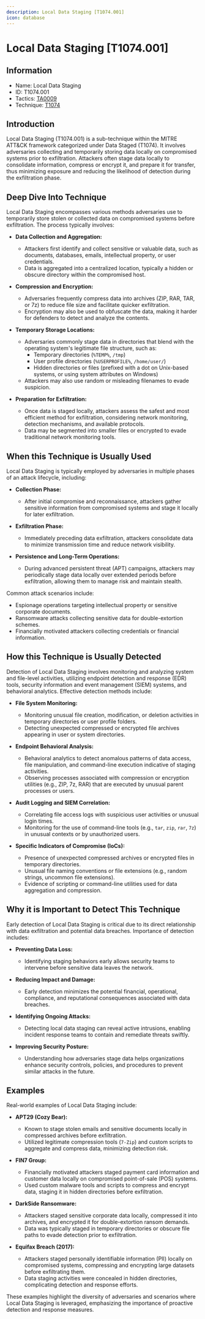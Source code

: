 ```yaml
---
description: Local Data Staging [T1074.001]
icon: database
---
```


# Local Data Staging [T1074.001]

## Information

- Name: Local Data Staging
- ID: T1074.001
- Tactics: [TA0009](../TA0009/TA0009.md)
- Technique: [T1074](./T1074.md)

## Introduction

Local Data Staging (T1074.001) is a sub-technique within the MITRE ATT&CK framework categorized under Data Staged (T1074). It involves adversaries collecting and temporarily storing data locally on compromised systems prior to exfiltration. Attackers often stage data locally to consolidate information, compress or encrypt it, and prepare it for transfer, thus minimizing exposure and reducing the likelihood of detection during the exfiltration phase.

## Deep Dive Into Technique

Local Data Staging encompasses various methods adversaries use to temporarily store stolen or collected data on compromised systems before exfiltration. The process typically involves:

- **Data Collection and Aggregation:**

  - Attackers first identify and collect sensitive or valuable data, such as documents, databases, emails, intellectual property, or user credentials.
  - Data is aggregated into a centralized location, typically a hidden or obscure directory within the compromised host.

- **Compression and Encryption:**

  - Adversaries frequently compress data into archives (ZIP, RAR, TAR, or 7z) to reduce file size and facilitate quicker exfiltration.
  - Encryption may also be used to obfuscate the data, making it harder for defenders to detect and analyze the contents.

- **Temporary Storage Locations:**

  - Adversaries commonly stage data in directories that blend with the operating system's legitimate file structure, such as:
    - Temporary directories (`%TEMP%`, `/tmp`)
    - User profile directories (`%USERPROFILE%`, `/home/user/`)
    - Hidden directories or files (prefixed with a dot on Unix-based systems, or using system attributes on Windows)
  - Attackers may also use random or misleading filenames to evade suspicion.

- **Preparation for Exfiltration:**
  - Once data is staged locally, attackers assess the safest and most efficient method for exfiltration, considering network monitoring, detection mechanisms, and available protocols.
  - Data may be segmented into smaller files or encrypted to evade traditional network monitoring tools.

## When this Technique is Usually Used

Local Data Staging is typically employed by adversaries in multiple phases of an attack lifecycle, including:

- **Collection Phase:**

  - After initial compromise and reconnaissance, attackers gather sensitive information from compromised systems and stage it locally for later exfiltration.

- **Exfiltration Phase:**

  - Immediately preceding data exfiltration, attackers consolidate data to minimize transmission time and reduce network visibility.

- **Persistence and Long-Term Operations:**
  - During advanced persistent threat (APT) campaigns, attackers may periodically stage data locally over extended periods before exfiltration, allowing them to manage risk and maintain stealth.

Common attack scenarios include:

- Espionage operations targeting intellectual property or sensitive corporate documents.
- Ransomware attacks collecting sensitive data for double-extortion schemes.
- Financially motivated attackers collecting credentials or financial information.

## How this Technique is Usually Detected

Detection of Local Data Staging involves monitoring and analyzing system and file-level activities, utilizing endpoint detection and response (EDR) tools, security information and event management (SIEM) systems, and behavioral analytics. Effective detection methods include:

- **File System Monitoring:**

  - Monitoring unusual file creation, modification, or deletion activities in temporary directories or user profile folders.
  - Detecting unexpected compressed or encrypted file archives appearing in user or system directories.

- **Endpoint Behavioral Analysis:**

  - Behavioral analytics to detect anomalous patterns of data access, file manipulation, and command-line execution indicative of staging activities.
  - Observing processes associated with compression or encryption utilities (e.g., ZIP, 7z, RAR) that are executed by unusual parent processes or users.

- **Audit Logging and SIEM Correlation:**

  - Correlating file access logs with suspicious user activities or unusual login times.
  - Monitoring for the use of command-line tools (e.g., `tar`, `zip`, `rar`, `7z`) in unusual contexts or by unauthorized users.

- **Specific Indicators of Compromise (IoCs):**
  - Presence of unexpected compressed archives or encrypted files in temporary directories.
  - Unusual file naming conventions or file extensions (e.g., random strings, uncommon file extensions).
  - Evidence of scripting or command-line utilities used for data aggregation and compression.

## Why it is Important to Detect This Technique

Early detection of Local Data Staging is critical due to its direct relationship with data exfiltration and potential data breaches. Importance of detection includes:

- **Preventing Data Loss:**

  - Identifying staging behaviors early allows security teams to intervene before sensitive data leaves the network.

- **Reducing Impact and Damage:**

  - Early detection minimizes the potential financial, operational, compliance, and reputational consequences associated with data breaches.

- **Identifying Ongoing Attacks:**

  - Detecting local data staging can reveal active intrusions, enabling incident response teams to contain and remediate threats swiftly.

- **Improving Security Posture:**
  - Understanding how adversaries stage data helps organizations enhance security controls, policies, and procedures to prevent similar attacks in the future.

## Examples

Real-world examples of Local Data Staging include:

- **APT29 (Cozy Bear):**

  - Known to stage stolen emails and sensitive documents locally in compressed archives before exfiltration.
  - Utilized legitimate compression tools (`7-Zip`) and custom scripts to aggregate and compress data, minimizing detection risk.

- **FIN7 Group:**

  - Financially motivated attackers staged payment card information and customer data locally on compromised point-of-sale (POS) systems.
  - Used custom malware tools and scripts to compress and encrypt data, staging it in hidden directories before exfiltration.

- **DarkSide Ransomware:**

  - Attackers staged sensitive corporate data locally, compressed it into archives, and encrypted it for double-extortion ransom demands.
  - Data was typically staged in temporary directories or obscure file paths to evade detection prior to exfiltration.

- **Equifax Breach (2017):**
  - Attackers staged personally identifiable information (PII) locally on compromised systems, compressing and encrypting large datasets before exfiltrating them.
  - Data staging activities were concealed in hidden directories, complicating detection and response efforts.

These examples highlight the diversity of adversaries and scenarios where Local Data Staging is leveraged, emphasizing the importance of proactive detection and response measures.
